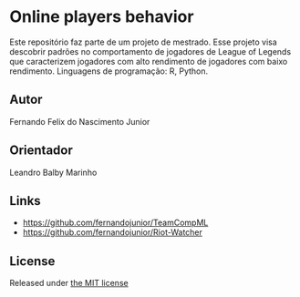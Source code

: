 # Online players behavior

Este repositório faz parte de um projeto de mestrado. Esse projeto visa descobrir padrões no comportamento de jogadores de League of Legends que caracterizem jogadores com alto rendimento de jogadores com baixo rendimento. Linguagens de programação: R, Python.

## Autor

Fernando Felix do Nascimento Junior

## Orientador

Leandro Balby Marinho

## Links

* https://github.com/fernandojunior/TeamCompML
* https://github.com/fernandojunior/Riot-Watcher

## License

Released under [the MIT license](https://github.com/dndlab/dndlab.github.io/blob/master/LICENSE)
